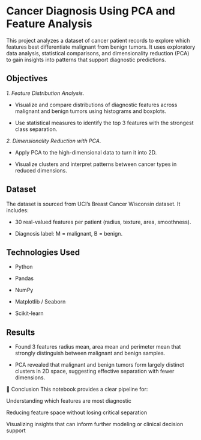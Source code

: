 # Cancer Diagnosis Using PCA and Feature Analysis

This project analyzes a dataset of cancer patient records to explore which features best differentiate malignant from benign tumors. It uses exploratory data analysis, statistical comparisons, and dimensionality reduction (PCA) to gain insights into patterns that support diagnostic predictions.

## Objectives
*1. Feature Distribution Analysis.*

- Visualize and compare distributions of diagnostic features across malignant and benign tumors using histograms and boxplots.

- Use statistical measures to identify the top 3 features with the strongest class separation.

*2. Dimensionality Reduction with PCA.*

- Apply PCA to the high-dimensional data to turn it into 2D.

- Visualize clusters and interpret patterns between cancer types in reduced dimensions.

## Dataset
The dataset is sourced from UCI’s Breast Cancer Wisconsin dataset. It includes:

- 30 real-valued features per patient (radius, texture, area, smoothness).

- Diagnosis label: M = malignant, B = benign.

## Technologies Used
- Python

- Pandas

- NumPy

- Matplotlib / Seaborn

- Scikit-learn

## Results
- Found 3 features radius mean, area mean and perimeter mean that strongly distinguish between malignant and benign samples.

- PCA revealed that malignant and benign tumors form largely distinct clusters in 2D space, suggesting effective separation with fewer dimensions.

📌 Conclusion
This notebook provides a clear pipeline for:

Understanding which features are most diagnostic

Reducing feature space without losing critical separation

Visualizing insights that can inform further modeling or clinical decision support



